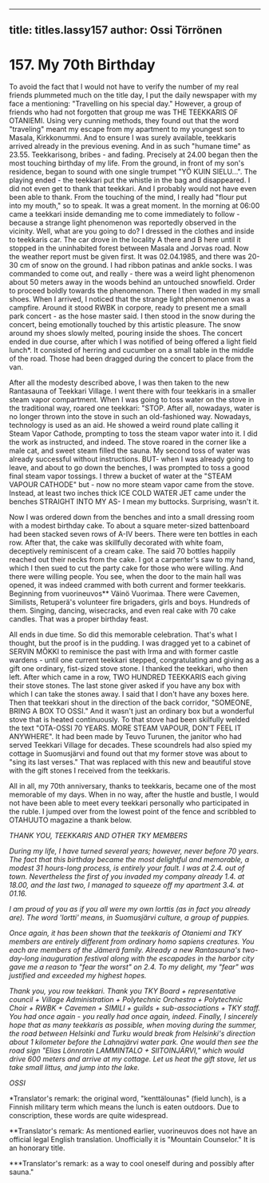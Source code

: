 
---

title: titles.lassy157
author: Ossi Törrönen
---


    
# 157. My 70th Birthday

To avoid the fact that I would not have to verify the number of my real friends plummeted much on the title day, I put the daily newspaper with my face a mentioning: "Travelling on his special day." However, a group of friends who had not forgotten that group me was THE TEEKKARIS OF OTANIEMI. Using very cunning methods, they found out that the word "traveling" meant my escape from my apartment to my youngest son to Masala, Kirkkonummi. And to ensure I was surely available, teekkaris arrived already in the previous evening. And in as such "humane time" as 23.55. Teekkarisong, bribes - and fading. Precisely at 24.00 began then the most touching birthday of my life.
From the ground, in front of my son's residence, began to sound with one single trumpet "YÖ KUIN SIELU...". The playing ended - the teekkari put the whistle in the bag and disappeared. I did not even get to thank that teekkari. And I probably would not have even been able to thank. From the touching of the mind, I really had "flour put into my mouth," so to speak. It was a great moment. In the morning at 06:00 came a teekkari inside demanding me to come immediately to follow - because a strange light phenomenon was reportedly observed in the vicinity. Well, what are you going to do? I dressed in the clothes and inside to teekkaris car. The car drove in the locality A there and B here until it stopped in the uninhabited forest between Masala and Jorvas road. Now the weather report must be given first. It was 02.04.1985, and there was 20-30 cm of snow on the ground.
I had ribbon patinas and ankle socks. I was commanded to come out, and really - there was a weird light phenomenon about 50 meters away in the woods behind an untouched snowfield. Order to proceed boldly towards the phenomenon. There I then waded in my small shoes. When I arrived, I noticed that the strange light phenomenon was a campfire. Around it stood RWBK in corpore, ready to present me a small park concert - as the hose master said. I then stood in the snow during the concert, being emotionally touched by this artistic pleasure. The snow around my shoes slowly melted, pouring inside the shoes. The concert ended in due course, after which I was notified of being offered a light field lunch*. It consisted of herring and cucumber on a small table in the middle of the road. Those had been dragged during the concert to place from the van.

After all the modesty described above, I was then taken to the new Rantasauna of Teekkari Village. I went there with four teekkaris in a smaller steam vapor compartment. When I was going to toss water on the stove in the traditional way, roared one teekkari: "STOP. After all, nowadays, water is no longer thrown into the stove in such an old-fashioned way. Nowadays, technology is used as an aid. He showed a weird round plate calling it Steam Vapor Cathode, prompting to toss the steam vapor water into it. I did the work as instructed, and indeed. The stove roared in the corner like a male cat, and sweet steam filled the sauna. My second toss of water was already successful without instructions. BUT- when I was already going to leave, and about to go down the benches, I was prompted to toss a good final steam vapor tossings. I threw a bucket of water at the "STEAM VAPOUR CATHODE" but - now no more steam vapor came from the stove. Instead, at least two inches thick ICE COLD WATER JET came under the benches STRAIGHT INTO MY AS- I mean my buttocks. Surprising, wasn't it.

Now I was ordered down from the benches and into a small dressing room with a modest birthday cake.  To about a square meter-sized battenboard had been stacked seven rows of A-IV beers. There were ten bottles in each row. After that, the cake was skillfully decorated with white foam, deceptively reminiscent of a cream cake. The said 70 bottles happily reached out their necks from the cake. I got a carpenter's saw to my hand, which I then sued to cut the party cake for those who were willing. And there were willing people. You see, when the door to the main hall was opened, it was indeed crammed with both current and former teekkaris. Beginning from vuorineuvos** Väinö Vuorimaa. There were Cavemen, Similists, Retuperä's volunteer fire brigaders, girls and boys. Hundreds of them. Singing, dancing, wisecracks, and even real cake with 70 cake candles. That was a proper birthday feast.

All ends in due time. So did this memorable celebration. That's what I thought, but the proof is in the pudding. I was dragged yet to a cabinet of SERVIN MÖKKI to reminisce the past with Irma and with former castle wardens - until one current teekkari stepped, congratulating and giving as a gift one ordinary, fist-sized stove stone. I thanked the teekkari, who then left. After which came in a row, TWO HUNDRED TEEKKARIS each giving their stove stones. The last stone giver asked if you have any box with which I can take the stones away. I said that I don't have any boxes here. Then that teekkari shout in the direction of the back corridor, "SOMEONE, BRING A BOX TO OSSI." And it wasn't just an ordinary box but a wonderful stove that is heated continuously. To that stove had been skilfully welded the text "OTA-OSSI 70 YEARS. MORE STEAM VAPOUR, DON'T FEEL IT ANYWHERE". It had been made by Teuvo Turunen, the janitor who had served Teekkari Village for decades. These scoundrels had also spied my cottage in Suomusjärvi and found out that my former stove was about to "sing its last verses." That was replaced with this new and beautiful stove with the gift stones I received from the teekkaris.

All in all, my 70th anniversary, thanks to teekkaris, became one of the most memorable of my days. When in no way, after the hustle and bustle, I would not have been able to meet every teekkari personally who participated in the ruble. I jumped over from the lowest point of the fence and scribbled to OTAHUUTO magazine a thank below.

*THANK YOU, TEEKKARIS AND OTHER TKY MEMBERS*

*During my life, I have turned several years; however, never before 70 years. The fact that this birthday became the most delightful and memorable, a modest 31 hours-long process, is entirely your fault. I was at 2.4. out of town. Nevertheless the first of you invaded my company already 1.4. at 18.00, and the last two, I managed to squeeze off my apartment 3.4. at 01.16.*

*I am proud of you as if you all were my own lorttis (as in fact you already are). The word 'lortti' means, in Suomusjärvi culture, a group of puppies.*

*Once again, it has been shown that the teekkaris of Otaniemi and TKY members are entirely different from ordinary homo sapiens creatures. You each are members of the Jämerä family. Already a new Rantasauna's two-day-long inauguration festival along with the escapades in the harbor city gave me a reason to "fear the worst" on 2.4. To my delight, my "fear" was justified and exceeded my highest hopes.*


*Thank you, you row teekkari. Thank you TKY Board + representative council + Village Administration + Polytechnic Orchestra + Polytechnic Choir + RWBK + Cavemen + SIMILI + guilds + sub-associations + TKY staff. You had once again - you really had once again, indeed. Finally, I sincerely hope that as many teekkaris as possible, when moving during the summer, the road between Helsinki and Turku would break from Helsinki's direction about 1 kilometer before the Lahnajärvi water park. One would then see the road sign "Elias Lönnrotin LAMMINTALO + SIITOINJÄRVI," which would drive 600 meters and arrive at my cottage. Let us heat the gift stove, let us take small littus, and jump into the lake.*

*OSSI*

*Translator's remark: the original word, "kenttälounas" (field lunch), is a Finnish military term which means the lunch is eaten outdoors. Due to conscription, these words are quite widespread.

**Translator's remark: As mentioned earlier, vuorineuvos does not have an official legal English translation. Unofficially it is "Mountain Counselor." It is an honorary title.

***Translator's remark: as a way to cool oneself during and possibly after sauna."
